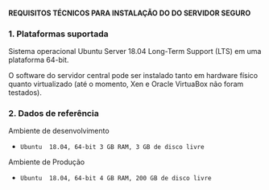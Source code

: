 #### REQUISITOS TÉCNICOS PARA INSTALAÇÃO DO DO SERVIDOR SEGURO

### 1. Plataformas suportada

Sistema operacional Ubuntu Server 18.04 Long-Term Support (LTS) em uma plataforma 64-bit.

O software do servidor central pode ser instalado tanto em hardware físico quanto virtualizado (até o momento, Xen e Oracle VirtuaBox não foram testados).


### 2. Dados de referência

Ambiente de desenvolvimento

* `Ubuntu  18.04, 64-bit 3 GB RAM, 3 GB de disco livre`  

Ambiente de Produção

* `Ubuntu  18.04, 64-bit 4 GB RAM, 200 GB de disco livre`





